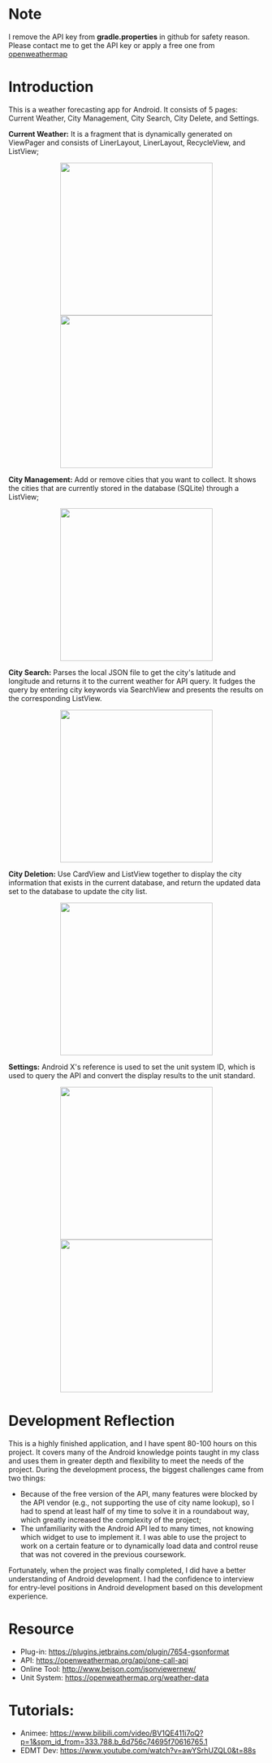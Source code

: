 # Note
I remove the API key from **gradle.properties** in github for safety reason. Please contact me to get the API key or apply a free one from [openweathermap](https://openweathermap.org/)

# Introduction
This is a weather forecasting app for Android. It consists of 5 pages: Current Weather, City Management, City Search, City Delete, and Settings.

**Current Weather:** It is a fragment that is dynamically generated on ViewPager and consists of LinerLayout, LinerLayout, RecycleView, and ListView; 

<div align=center>
<img width="300" src="https://github.com/wxx0136/XWeather_V2/blob/dev_gps/demo_images/Screenshot_1607104200.png">
<img width="300" src="https://github.com/wxx0136/XWeather_V2/blob/dev_gps/demo_images/Screenshot_1607104205.png">
</div>

**City Management:** Add or remove cities that you want to collect. It shows the cities that are currently stored in the database (SQLite) through a ListView;

<div align=center>
<img width="300" src="https://github.com/wxx0136/XWeather_V2/blob/dev_gps/demo_images/Screenshot_1607104212.png">
</div>

**City Search:** Parses the local JSON file to get the city's latitude and longitude and returns it to the current weather for API query. It fudges the query by entering city keywords via SearchView and presents the results on the corresponding ListView.

<div align=center>
<img width="300" src="https://github.com/wxx0136/XWeather_V2/blob/dev_gps/demo_images/Screenshot_1607104227.png">
</div>

**City Deletion:** Use CardView and ListView together to display the city information that exists in the current database, and return the updated data set to the database to update the city list.

<div align=center>
<img width="300" src="https://github.com/wxx0136/XWeather_V2/blob/dev_gps/demo_images/Screenshot_1607104241.png">
</div>

**Settings:** Android X's reference is used to set the unit system ID, which is used to query the API and convert the display results to the unit standard.

<div align=center>
<img width="300" src="https://github.com/wxx0136/XWeather_V2/blob/dev_gps/demo_images/Screenshot_1607104252.png">
<img width="300" src="https://github.com/wxx0136/XWeather_V2/blob/dev_gps/demo_images/Screenshot_1607104356.png">
</div>

# Development Reflection
This is a highly finished application, and I have spent 80-100 hours on this project. It covers many of the Android knowledge points taught in my class and uses them in greater depth and flexibility to meet the needs of the project. During the development process, the biggest challenges came from two things: 

- Because of the free version of the API, many features were blocked by the API vendor (e.g., not supporting the use of city name lookup), so I had to spend at least half of my time to solve it in a roundabout way, which greatly increased the complexity of the project;
- The unfamiliarity with the Android API led to many times, not knowing which widget to use to implement it. I was able to use the project to work on a certain feature or to dynamically load data and control reuse that was not covered in the previous coursework. 

Fortunately, when the project was finally completed, I did have a better understanding of Android development. I had the confidence to interview for entry-level positions in Android development based on this development experience.


# Resource
- Plug-in: https://plugins.jetbrains.com/plugin/7654-gsonformat
- API: https://openweathermap.org/api/one-call-api
- Online Tool: http://www.bejson.com/jsonviewernew/
- Unit System: https://openweathermap.org/weather-data

# Tutorials:
- Animee: https://www.bilibili.com/video/BV1QE411i7oQ?p=1&spm_id_from=333.788.b_6d756c74695f70616765.1
- EDMT Dev: https://www.youtube.com/watch?v=awYSrhUZQL0&t=88s
